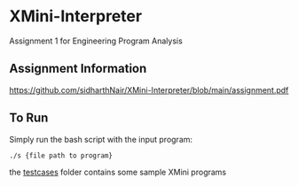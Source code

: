 # XMini-Interpreter
Assignment 1 for Engineering Program Analysis

## Assignment Information
https://github.com/sidharthNair/XMini-Interpreter/blob/main/assignment.pdf

## To Run
Simply run the bash script with the input program:

```./s {file path to program}```

the [testcases](https://github.com/sidharthNair/XMini-Interpreter/tree/main/testcases) folder contains some sample XMini programs
